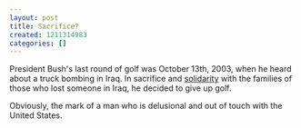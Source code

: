 ```yaml
---
layout: post
title: Sacrifice?
created: 1211314983
categories: []
---
```

President Bush's last round of golf was October 13th, 2003, when he heard about a truck bombing in Iraq.  In sacrifice and <a href="http://www.washingtonpost.com/wp-dyn/content/blog/2008/05/14/BL2008051401929_pf.html">solidarity</a> with the families of those who lost someone in Iraq, he decided to give up golf.  

Obviously, the mark of a man who is delusional and out of touch with the United States.
